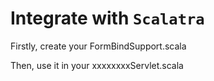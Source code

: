 Integrate with `Scalatra`
========================

Firstly, create your FormBindSupport.scala

Then, use it in your xxxxxxxxServlet.scala
